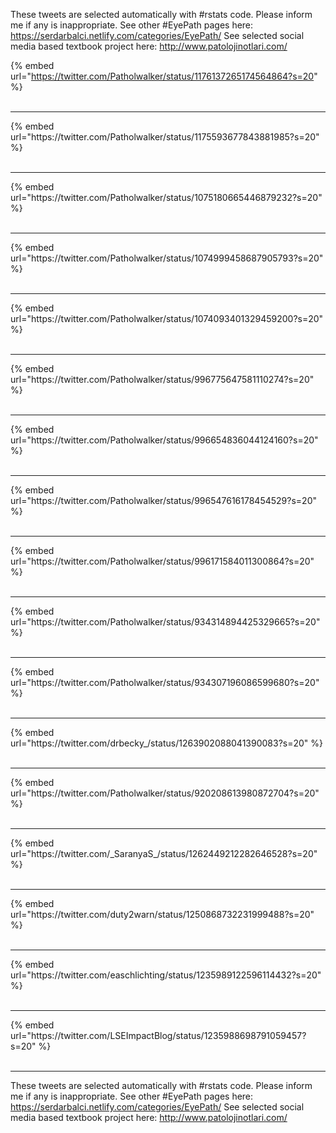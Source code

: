 

These tweets are selected automatically with #rstats code. Please inform me if any is inappropriate.
See other #EyePath pages here: https://serdarbalci.netlify.com/categories/EyePath/ 
See selected social media based textbook project here: http://www.patolojinotlari.com/

{% embed url="https://twitter.com/Patholwalker/status/1176137265174564864?s=20" %}<br>
<br>
<hr>
{% embed url="https://twitter.com/Patholwalker/status/1175593677843881985?s=20" %}<br>
<br>
<hr>
{% embed url="https://twitter.com/Patholwalker/status/1075180665446879232?s=20" %}<br>
<br>
<hr>
{% embed url="https://twitter.com/Patholwalker/status/1074999458687905793?s=20" %}<br>
<br>
<hr>
{% embed url="https://twitter.com/Patholwalker/status/1074093401329459200?s=20" %}<br>
<br>
<hr>
{% embed url="https://twitter.com/Patholwalker/status/996775647581110274?s=20" %}<br>
<br>
<hr>
{% embed url="https://twitter.com/Patholwalker/status/996654836044124160?s=20" %}<br>
<br>
<hr>
{% embed url="https://twitter.com/Patholwalker/status/996547616178454529?s=20" %}<br>
<br>
<hr>
{% embed url="https://twitter.com/Patholwalker/status/996171584011300864?s=20" %}<br>
<br>
<hr>
{% embed url="https://twitter.com/Patholwalker/status/934314894425329665?s=20" %}<br>
<br>
<hr>
{% embed url="https://twitter.com/Patholwalker/status/934307196086599680?s=20" %}<br>
<br>
<hr>
{% embed url="https://twitter.com/drbecky_/status/1263902088041390083?s=20" %}<br>
<br>
<hr>
{% embed url="https://twitter.com/Patholwalker/status/920208613980872704?s=20" %}<br>
<br>
<hr>
{% embed url="https://twitter.com/_SaranyaS_/status/1262449212282646528?s=20" %}<br>
<br>
<hr>
{% embed url="https://twitter.com/duty2warn/status/1250868732231999488?s=20" %}<br>
<br>
<hr>
{% embed url="https://twitter.com/easchlichting/status/1235989122596114432?s=20" %}<br>
<br>
<hr>
{% embed url="https://twitter.com/LSEImpactBlog/status/1235988698791059457?s=20" %}<br>
<br>
<hr>


These tweets are selected automatically with #rstats code. Please inform me if any is inappropriate.
See other #EyePath pages here: https://serdarbalci.netlify.com/categories/EyePath/ 
See selected social media based textbook project here: http://www.patolojinotlari.com/
